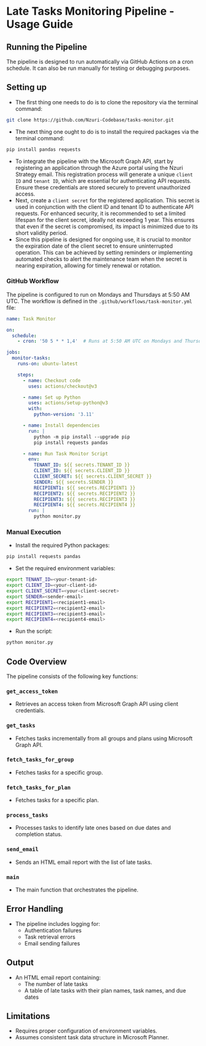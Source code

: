 # Late Tasks Monitoring Pipeline - Usage Guide

## Running the Pipeline
The pipeline is designed to run automatically via GitHub Actions on a cron schedule. It can also be run manually for testing or debugging purposes.

## Setting up
- The first thing one needs to do is to clone the repository via the terminal command:
```bash
git clone https://github.com/Nzuri-Codebase/tasks-monitor.git
```
- The next thing one ought to do is to install the required packages via the terminal command:
```bash
pip install pandas requests
```
- To integrate the pipeline with the Microsoft Graph API, start by registering an application through the Azure portal using the Nzuri Strategy email. This registration process will generate a unique `client ID` and `tenant ID`, which are essential for authenticating API requests. Ensure these credentials are stored securely to prevent unauthorized access.
- Next, create a `client secret` for the registered application. This secret is used in conjunction with the client ID and tenant ID to authenticate API requests. For enhanced security, it is recommended to set a limited lifespan for the client secret, ideally not exceeding 1 year. This ensures that even if the secret is compromised, its impact is minimized due to its short validity period.
- Since this pipeline is designed for ongoing use, it is crucial to monitor the expiration date of the client secret to ensure uninterrupted operation. This can be achieved by setting reminders or implementing automated checks to alert the maintenance team when the secret is nearing expiration, allowing for timely renewal or rotation.


### GitHub Workflow
The pipeline is configured to run on Mondays and Thursdays at 5:50 AM UTC. The workflow is defined in the `.github/workflows/task-monitor.yml` file:

```yaml
name: Task Monitor

on:
  schedule:
    - cron: '50 5 * * 1,4'  # Runs at 5:50 AM UTC on Mondays and Thursdays

jobs:
  monitor-tasks:
    runs-on: ubuntu-latest

    steps:
      - name: Checkout code
        uses: actions/checkout@v3

      - name: Set up Python
        uses: actions/setup-python@v3
        with:
          python-version: '3.11'

      - name: Install dependencies
        run: |
          python -m pip install --upgrade pip
          pip install requests pandas

      - name: Run Task Monitor Script
        env:
          TENANT_ID: ${{ secrets.TENANT_ID }}
          CLIENT_ID: ${{ secrets.CLIENT_ID }}
          CLIENT_SECRET: ${{ secrets.CLIENT_SECRET }}
          SENDER: ${{ secrets.SENDER }}
          RECIPIENT1: ${{ secrets.RECIPIENT1 }}
          RECIPIENT2: ${{ secrets.RECIPIENT2 }}
          RECIPIENT3: ${{ secrets.RECIPIENT3 }}
          RECIPIENT4: ${{ secrets.RECIPIENT4 }}
        run: |
          python monitor.py
```

### Manual Execution
- Install the required Python packages:
```bash
pip install requests pandas
```
- Set the required environment variables:
```bash
export TENANT_ID=<your-tenant-id>
export CLIENT_ID=<your-client-id>
export CLIENT_SECRET=<your-client-secret>
export SENDER=<sender-email>
export RECIPIENT1=<recipient1-email>
export RECIPIENT2=<recipient2-email>
export RECIPIENT3=<recipient3-email>
export RECIPIENT4=<recipient4-email>
```
- Run the script:
```bash
python monitor.py
```

## Code Overview
The pipeline consists of the following key functions:

### `get_access_token`
- Retrieves an access token from Microsoft Graph API using client credentials.

### `get_tasks`
- Fetches tasks incrementally from all groups and plans using Microsoft Graph API.

### `fetch_tasks_for_group`
- Fetches tasks for a specific group.

### `fetch_tasks_for_plan`
- Fetches tasks for a specific plan.

### `process_tasks`
- Processes tasks to identify late ones based on due dates and completion status.

### `send_email`
- Sends an HTML email report with the list of late tasks.

### `main`
- The main function that orchestrates the pipeline.

## Error Handling
- The pipeline includes logging for:
    - Authentication failures
    - Task retrieval errors
    - Email sending failures

## Output
- An HTML email report containing:
    - The number of late tasks
    - A table of late tasks with their plan names, task names, and due dates

## Limitations
- Requires proper configuration of environment variables.
- Assumes consistent task data structure in Microsoft Planner.
